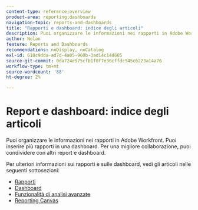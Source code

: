 ```yaml
---
content-type: reference;overview
product-area: reporting;dashboards
navigation-topic: reports-and-dashboards
title: "Rapporti e dashboard: indice degli articoli"
description: Puoi organizzare le informazioni nei rapporti in Adobe Workfront. Puoi inserire più rapporti in una dashboard. Per una migliore collaborazione, puoi condividere con altri report e dashboard.
author: Nolan
feature: Reports and Dashboards
recommendations: noDisplay, noCatalog
exl-id: 618c9dda-ad7d-4a05-960b-3ad14c14d605
source-git-commit: 0da724e975cfb1f0f7e36cffdc545c6223a14a76
workflow-type: tm+mt
source-wordcount: '88'
ht-degree: 2%

---
```



# Report e dashboard: indice degli articoli

<!--Audited: 01/2024-->

Puoi organizzare le informazioni nei rapporti in Adobe Workfront. Puoi inserire più rapporti in una dashboard. Per una migliore collaborazione, puoi condividere con altri report e dashboard.

Per ulteriori informazioni sui rapporti e sulle dashboard, vedi gli articoli nelle seguenti sottosezioni:

* [Rapporti](../reports-and-dashboards/reports/reports-overview.md)
* [Dashboard](../reports-and-dashboards/dashboards/dashboards-overview.md)
* [Funzionalità di analisi avanzate](../enhanced-analytics/enhanced-analytics.md)
* [Reporting Canvas](../reports-and-dashboards/reporting-canvas/reporting-canvas.md)
